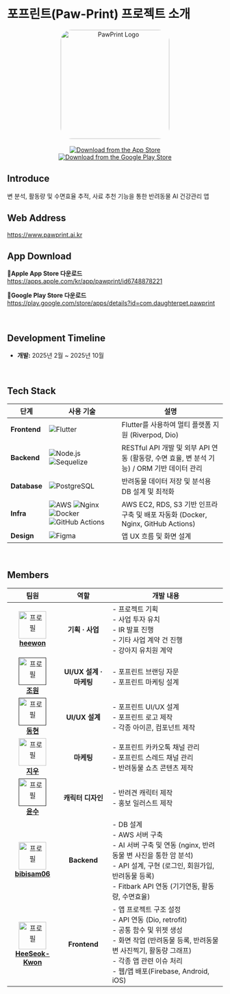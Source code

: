 # 포프린트(Paw-Print) 프로젝트 소개

<div align="center">

 <img width="254" alt="PawPrint Logo" src="https://play-lh.googleusercontent.com/3RMS-2_3CQtKftcQAxoW7dJRFJzR4Q4mZTX3pJP6BSKON3R34a_lvG9os6BD-xP84W1-=w480-h960-rw" style="border-radius:10%;">

<br>
<br>

<!-- apple app store 링크 -->
<a href="https://apps.apple.com/kr/app/pawprint/id6748878221">
    <img src="https://img.shields.io/badge/App%20Store-Download-blue?style=for-the-badge&logo=apple&logoColor=white" alt="Download from the App Store" />
</a>
<br />
<!-- google play store 링크 -->
<a href="https://play.google.com/store/apps/details?id=com.daughterpet.pawprint">
    <img src="https://img.shields.io/badge/Google%20Play%20Store-Download-brightgreen?style=for-the-badge&logo=googleplay&logoColor=white" alt="Download from the Google Play Store" />
</a>

</div>

## Introduce
변 분석, 활동량 및 수면효율 추적, 사료 추천 기능을 통한 반려동물 AI 건강관리 앱

## Web Address
https://www.pawprint.ai.kr

## App Download
<div align="left">

**🔗Apple App Store 다운로드**
<br />
https://apps.apple.com/kr/app/pawprint/id6748878221

**🔗Google Play Store 다운로드**
<br />
https://play.google.com/store/apps/details?id=com.daughterpet.pawprint
</div>

<br />


## Development Timeline

- **개발:** 2025년 2월 ~ 2025년 10월

<br />

## Tech Stack 

| 단계 | 사용 기술 | 설명 |
| ------------- | ---------------------------------------------------------------------------------------------------------- | -------------------------------------------------------------------------------------------------------------- |
| **Frontend** | ![Flutter](https://img.shields.io/badge/Flutter-02569B?style=for-the-badge&logo=flutter&logoColor=white) | Flutter를 사용하여 멀티 플랫폼 지원 (Riverpod, Dio) |
| **Backend** | ![Node.js](https://img.shields.io/badge/Node.js-339933?style=for-the-badge&logo=node.js&logoColor=white) ![Sequelize](https://img.shields.io/badge/Sequelize-52B0E7?style=for-the-badge&logo=sequelize&logoColor=white) | RESTful API 개발 및 외부 API 연동 (활동량, 수면 효율, 변 분석 기능) / ORM 기반 데이터 관리 |
| **Database** | ![PostgreSQL](https://img.shields.io/badge/PostgreSQL-4169E1?style=for-the-badge&logo=postgresql&logoColor=white) | 반려동물 데이터 저장 및 분석용 DB 설계 및 최적화 |
| **Infra** | ![AWS](https://img.shields.io/badge/AWS-232F3E?style=for-the-badge&logo=amazonaws&logoColor=white) ![Nginx](https://img.shields.io/badge/Nginx-009639?style=for-the-badge&logo=nginx&logoColor=white) ![Docker](https://img.shields.io/badge/Docker-2496ED?style=for-the-badge&logo=docker&logoColor=white) ![GitHub Actions](https://img.shields.io/badge/GitHub%20Actions-2088FF?style=for-the-badge&logo=githubactions&logoColor=white) | AWS EC2, RDS, S3 기반 인프라 구축 및 배포 자동화 (Docker, Nginx, GitHub Actions) |
| **Design** | ![Figma](https://img.shields.io/badge/Figma-F24E1E?style=for-the-badge&logo=figma&logoColor=white) | 앱 UX 흐름 및 화면 설계 |


<br />



## Members
|  팀원  | 역할 | <div align="center">개발 내용<div>                                                                                                                                                                                                                                                                                                                                                                                                                                                                                                                                                                                                                                                                                                         |
| :------------------------------------------------------------------------------------------------------------------------------------------------------------------------: | :--------------------: | :----------------------------------------------------------------------------------------------------------------------------------------------------------------------------------------------------------------------------------------------------------------------------------------------------------------------------------------------------------------------------------------------------------------------------------------------------------------------------------------------------------------------------------------------------------------------------------------------------------------------------------------------------------------------------------------------------------------------------------------- |
| <a href="https://github.com/kheewon" target="_blank"><img src="https://avatars.githubusercontent.com/u/99823895?v=4" width="64px" alt="프로필" /><br/><b>heewon</b></a> | <b>기획 · 사업</b><br /> | - 프로젝트 기획<br/> - 사업 투자 유치<br /> - IR 발표 진행<br /> - 기타 사업 계약 건 진행 <br /> - 강아지 유치원 계약 <br /> |
| <a href="" target="_blank"><img src="images/ .jpg" width="64px" alt="프로필" /><br/><b>조원</b></a> | <b>UI/UX 설계 · 마케팅</b><br /> | - 포프린트 브랜딩 자문 <br /> - 포프린트 마케팅 설계 <br /> |
| <a href="" target="_blank"><img src="images/ -3.jpg" width="64px" alt="프로필" /><br/><b>동현</b></a> | <b>UI/UX 설계</b><br /> | - 포프린트 UI/UX 설계<br/> - 포프린트 로고 제작<br/> - 각종 아이콘, 컴포넌트 제작<br/> |
| <a href="https://github.com/ziwwww" target="_blank"><img src="https://avatars.githubusercontent.com/u/199360786?v=4" width="64px" alt="프로필" /><br/><b>지우</b></a> | <b>마케팅</b><br /> | - 포프린트 카카오톡 채널 관리 <br /> - 포프린트 스레드 채널 관리 <br /> - 반려동물 쇼츠 콘텐츠 제작 <br /> |
| <a href="" target="_blank"><img src="images/photo.jpg" width="64px" alt="프로필" /><br/><b>윤수</b></a> | <b>캐릭터 디자인</b><br /> | - 반려견 캐릭터 제작 <br /> - 홍보 일러스트 제작 <br /> |
| <a href="https://github.com/bibisam06" target="_blank"><img src="https://avatars.githubusercontent.com/u/147711078?v=4" width="64px" alt="프로필" /><br/><b>bibisam06</b></a> | <b>Backend</b><br /> | - DB 설계 <br /> - AWS 서버 구축 <br /> - AI 서버 구축 및 연동 (nginx, 반려동물 변 사진을 통한 암 분석) <br /> - API 설계, 구현 (로그인, 회원가입, 반려동물 등록) <br /> - Fitbark API 연동 (기기연동, 활동량, 수면효율) <br /> |
| <a href="https://github.com/HeeSeok-Kwon" target="_blank"><img src="https://avatars.githubusercontent.com/u/80610295?v=4" width="64px" alt="프로필" /><br/><b>HeeSeok-Kwon</b></a> | <b>Frontend</b><br /> | - 앱 프로젝트 구조 설정<br/> - API 연동 (Dio, retrofit)<br /> - 공통 함수 및 위젯 생성<br /> - 화면 작업 (반려동물 등록, 반려동물 변 사진찍기, 활동량 그래프) <br /> - 각종 앱 관련 이슈 처리<br /> - 웹/앱 배포(Firebase, Android, iOS)<br /> |


